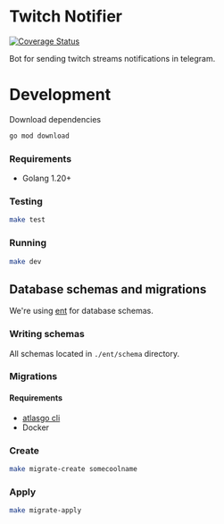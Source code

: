 # Twitch Notifier

[![Coverage Status](https://coveralls.io/repos/github/Satont/twitch-notifier/badge.svg)](https://coveralls.io/github/Satont/twitch-notifier)

Bot for sending twitch streams notifications in telegram.

# Development

Download dependencies

```bash
go mod download
```

### Requirements

- Golang 1.20+

### Testing


```bash
make test
```

### Running

```bash
make dev
```

## Database schemas and migrations

We're using [ent](https://entgo.io/) for database schemas.

### Writing schemas

All schemas located in `./ent/schema` directory.

### Migrations

#### Requirements

- [atlasgo cli](https://atlasgo.io/getting-started#installation)
- Docker

### Create

```bash
make migrate-create somecoolname
```

### Apply

```bash
make migrate-apply
```
